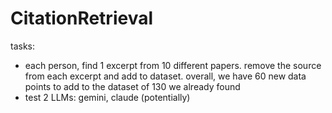 # CitationRetrieval

tasks:
- each person, find 1 excerpt from 10 different papers. remove the source from each excerpt and add to dataset. overall, we have 60 new data points to add to the dataset of 130 we already found
- test 2 LLMs: gemini, claude (potentially)